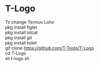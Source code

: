 # T-Logo
To change Termux Loho<br>
pkg install figlet<br>
pkg install lolcat<br>
pkg install git<br>
pkg install toilet<br>
git clone https://github.com/T-Tools/T-Logo<br>
cd T-Logo<br>
sh t-logo.sh<br>
